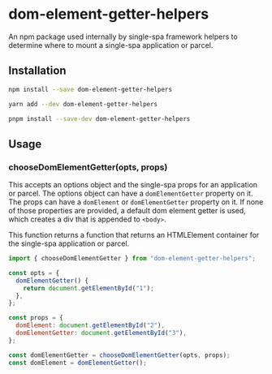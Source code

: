 # dom-element-getter-helpers

An npm package used internally by single-spa framework helpers to determine where to mount a single-spa application or parcel.

## Installation

```sh
npm install --save dom-element-getter-helpers

yarn add --dev dom-element-getter-helpers

pnpm install --save-dev dom-element-getter-helpers
```

## Usage

### chooseDomElementGetter(opts, props)

This accepts an options object and the single-spa props for an application or parcel. The options object can have a `domElementGetter` property on it. The props can have a `domElement` or `domElementGetter` property on it. If none of those properties are provided, a default dom element getter is used, which creates a div that is appended to `<body>`.

This function returns a function that returns an HTMLElement container for the single-spa application or parcel.

```js
import { chooseDomElementGetter } from "dom-element-getter-helpers";

const opts = {
  domElementGetter() {
    return document.getElementById("1");
  },
};

const props = {
  domElement: document.getElementById("2"),
  domElementGetter: document.getElementById("3"),
};

const domElementGetter = chooseDomElementGetter(opts, props);
const domElement = domElementGetter();
```
